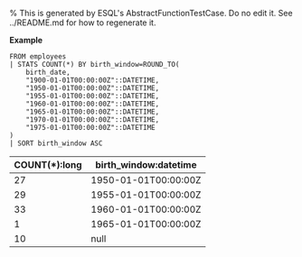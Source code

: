 % This is generated by ESQL's AbstractFunctionTestCase. Do no edit it. See ../README.md for how to regenerate it.

**Example**

```esql
FROM employees
| STATS COUNT(*) BY birth_window=ROUND_TO(
    birth_date,
    "1900-01-01T00:00:00Z"::DATETIME,
    "1950-01-01T00:00:00Z"::DATETIME,
    "1955-01-01T00:00:00Z"::DATETIME,
    "1960-01-01T00:00:00Z"::DATETIME,
    "1965-01-01T00:00:00Z"::DATETIME,
    "1970-01-01T00:00:00Z"::DATETIME,
    "1975-01-01T00:00:00Z"::DATETIME
)
| SORT birth_window ASC
```

| COUNT(*):long | birth_window:datetime |
| --- | --- |
| 27 | 1950-01-01T00:00:00Z |
| 29 | 1955-01-01T00:00:00Z |
| 33 | 1960-01-01T00:00:00Z |
| 1 | 1965-01-01T00:00:00Z |
| 10 | null |


